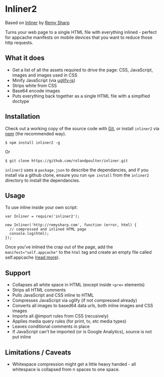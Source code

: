 # Inliner2

Based on [Inliner](http://github.com/remy/inliner) by [Remy Sharp](http://github.com/remy)

Turns your web page to a single HTML file with everything inlined - perfect for appcache manifests on mobile devices that you want to reduce those http requests.

## What it does

- Get a list of all the assets required to drive the page: CSS, JavaScript, images and images used in CSS
- Minify JavaScript (via [uglify-js](https://github.com/mishoo/UglifyJS "mishoo/UglifyJS - GitHub"))
- Strips white from CSS
- Base64 encode images
- Puts everything back together as a single HTML file with a simplfied doctype

## Installation

Check out a working copy of the source code with [Git](http://git-scm.com), or install `inliner2` via [npm](http://npmjs.org) (the recommended way).

    $ npm install inliner2 -g
    
Or
    
    $ git clone https://github.com/rolandpoulter/inliner.git
    
`inliner2` uses a `package.json` to describe the dependancies, and if you install via a github clone, ensure you run `npm install` from the `inliner2` directory to install the dependancies.

## Usage

To use inline inside your own script:

    var Inliner = require('inliner2');

    new Inliner('http://remysharp.com', function (error, html) {
      // compressed and inlined HTML page
      console.log(html);
    });

Once you've inlined the crap out of the page, add the `manifest="self.appcache"` to the `html` tag and create an empty file called self.appcache ([read more](http://remysharp.com/2011/01/31/simple-offline-application/)).

## Support

- Collapses all white space in HTML (except inside `<pre>` elements)
- Strips all HTML comments
- Pulls JavaScript and CSS inline to HTML
- Compresses JavaScript via uglify (if not compressed already)
- Converts all images to based64 data urls, both inline images and CSS images
- Imports all @import rules from CSS (recusively)
- Applies media query rules (for print, tv, etc media types)
- Leaves conditional comments in place
- If JavaScript can't be imported (or is Google Analytics), source is not put inline

## Limitations / Caveats

- Whitespace compression might get a little heavy handed - all whitespace is collapsed from n spaces to one space.
  